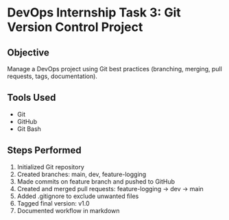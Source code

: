 # DevOps Internship Task 3: Git Version Control Project

## Objective
Manage a DevOps project using Git best practices (branching, merging, pull requests, tags, documentation).

## Tools Used
- Git
- GitHub
- Git Bash

## Steps Performed
1. Initialized Git repository
2. Created branches: main, dev, feature-logging
3. Made commits on feature branch and pushed to GitHub
4. Created and merged pull requests: feature-logging → dev → main
5. Added .gitignore to exclude unwanted files
6. Tagged final version: v1.0
7. Documented workflow in markdown
